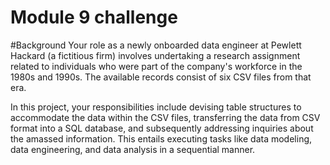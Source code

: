 # Module 9 challenge

#Background
Your role as a newly onboarded data engineer at Pewlett Hackard (a fictitious firm) involves undertaking a research assignment related to individuals who were part of the company's workforce in the 1980s and 1990s. The available records consist of six CSV files from that era.

In this project, your responsibilities include devising table structures to accommodate the data within the CSV files, transferring the data from CSV format into a SQL database, and subsequently addressing inquiries about the amassed information. This entails executing tasks like data modeling, data engineering, and data analysis in a sequential manner.